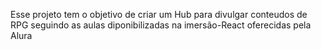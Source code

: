 Esse projeto tem o objetivo de criar um Hub para divulgar conteudos de RPG seguindo as aulas diponibilizadas na imersão-React oferecidas pela Alura
